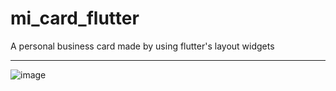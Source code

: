 # mi_card_flutter
A personal business card made by using flutter's layout widgets

_______________________________________________________________________________________________________________
![image](https://user-images.githubusercontent.com/81343012/174345774-7cf51242-2e94-45ff-9cb6-3fb8507933bb.png)
